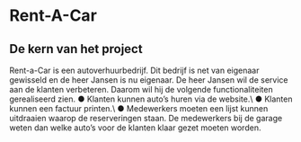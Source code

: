 # Rent-A-Car
## De kern van het project 
Rent-a-Car is een autoverhuurbedrijf. Dit bedrijf is net van eigenaar gewisseld en de heer Jansen is nu eigenaar. De heer Jansen wil de service aan de klanten verbeteren. Daarom wil hij de volgende functionaliteiten gerealiseerd zien. 
● Klanten kunnen auto’s huren via de website.\ 
● Klanten kunnen een factuur printen.\ 
● Medewerkers moeten een lijst kunnen uitdraaien waarop de reserveringen staan. De medewerkers bij de garage weten dan welke auto’s voor de klanten klaar gezet moeten worden. 
